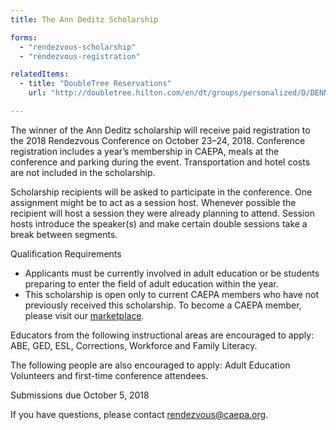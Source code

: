 ```yaml
---
title: The Ann Deditz Scholarship

forms:
  - "rendezvous-scholarship"
  - "rendezvous-registration"

relatedItems:
  - title: "DoubleTree Reservations"
    url: "http://doubletree.hilton.com/en/dt/groups/personalized/D/DENNSDT-CAE-20181021/index.jhtml"

---
```

The winner of the Ann Deditz scholarship will receive paid registration to the 2018 Rendezvous Conference on October 23–24, 2018. Conference registration includes a year’s membership in CAEPA, meals at the conference and parking during the event. Transportation and hotel costs are not included in the scholarship.

Scholarship recipients will be asked to participate in the conference. One assignment might be to act as a session host. Whenever possible the recipient will host a session they were already planning to attend. Session hosts introduce the speaker(s) and make certain double sessions take a break between segments.

Qualification Requirements

  * Applicants must be currently involved in adult education or be students preparing to enter the field of adult education within the year.
  * This scholarship is open only to current CAEPA members who have not previously received this scholarship. To become a CAEPA member, please visit our [marketplace](https://www.mkt.com/caepa/item/caepa-membership).

Educators from the following instructional areas are encouraged to apply: ABE, GED, ESL, Corrections, Workforce and Family Literacy.

The following people are also encouraged to apply: Adult Education Volunteers and first-time conference attendees.

Submissions due October 5, 2018

If you have questions, please contact <rendezvous@caepa.org>.
